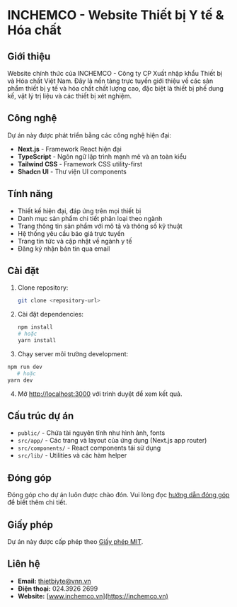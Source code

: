 # INCHEMCO - Website Thiết bị Y tế & Hóa chất

## Giới thiệu

Website chính thức của INCHEMCO - Công ty CP Xuất nhập khẩu Thiết bị và Hóa chất Việt Nam.
Đây là nền tảng trực tuyến giới thiệu về các sản phẩm thiết bị y tế và hóa chất chất lượng cao, đặc biệt là thiết bị phế dung kế, vật lý trị liệu và các thiết bị xét nghiệm.

## Công nghệ

Dự án này được phát triển bằng các công nghệ hiện đại:

- **Next.js** - Framework React hiện đại
- **TypeScript** - Ngôn ngữ lập trình mạnh mẽ và an toàn kiểu
- **Tailwind CSS** - Framework CSS utility-first
- **Shadcn UI** - Thư viện UI components

## Tính năng

- Thiết kế hiện đại, đáp ứng trên mọi thiết bị
- Danh mục sản phẩm chi tiết phân loại theo ngành
- Trang thông tin sản phẩm với mô tả và thông số kỹ thuật
- Hệ thống yêu cầu báo giá trực tuyến
- Trang tin tức và cập nhật về ngành y tế
- Đăng ký nhận bản tin qua email

## Cài đặt

1. Clone repository:

   ```bash
   git clone <repository-url>
   ```

2. Cài đặt dependencies:

   ```bash
   npm install
   # hoặc
   yarn install
   ```

3. Chạy server môi trường development:

```bash
npm run dev
   # hoặc
yarn dev
```

4. Mở [http://localhost:3000](http://localhost:3000) với trình duyệt để xem kết quả.

## Cấu trúc dự án

- `public/` - Chứa tài nguyên tĩnh như hình ảnh, fonts
- `src/app/` - Các trang và layout của ứng dụng (Next.js app router)
- `src/components/` - React components tái sử dụng
- `src/lib/` - Utilities và các hàm helper

## Đóng góp

Đóng góp cho dự án luôn được chào đón. Vui lòng đọc [hướng dẫn đóng góp](CONTRIBUTING.md) để biết thêm chi tiết.

## Giấy phép

Dự án này được cấp phép theo [Giấy phép MIT](LICENSE).

## Liên hệ

- **Email:** thietbiyte@vnn.vn
- **Điện thoại:** 024.3926 2699
- **Website:** [www.inchemco.vn](https://inchemco.vn)
